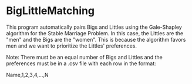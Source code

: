 # BigLittleMatching

This program automatically pairs Bigs and Littles using the Gale-Shapley algorithm for the Stable Marriage Problem. 
In this case, the Littles are the "men" and the Bigs are the "women". This is because the algorithm favors men and we want to prioritize the Littles' preferences.

Note: There must be an equal number of Bigs and Littles and the preferences must be in a .csv file with each row in the format:

Name,1,2,3,4,...,N

